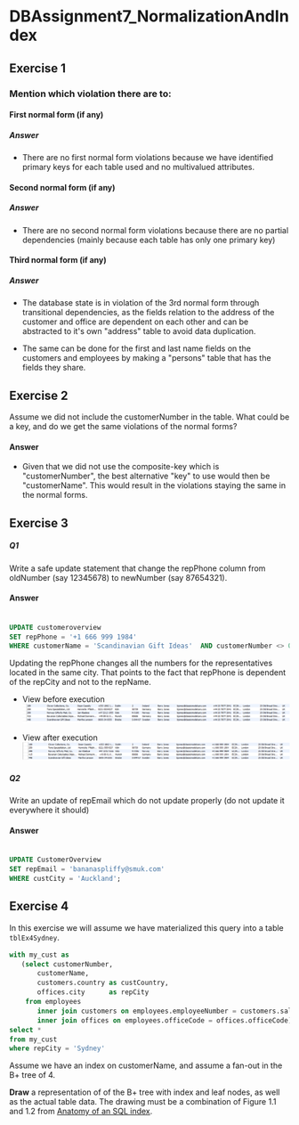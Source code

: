 # DBAssignment7_NormalizationAndIndex
## Exercise 1

### Mention which violation there are to:

#### First normal form (if any)
##### Answer

* There are no first normal form violations because we have identified primary keys for each table used and no multivalued attributes.

#### Second normal form (if any)
##### Answer

* There are no second normal form violations because there are no partial dependencies (mainly because each table has only one primary key)

#### Third normal form (if any)
##### Answer

* The database state is in violation of the 3rd normal form through transitional dependencies, as the fields relation to the address of the customer and office are dependent on each other and can be abstracted to it's own "address" table to avoid data duplication.

* The same can be done for the first and last name fields on the customers and employees by making a "persons" table that has the fields they share.


## Exercise 2

Assume we did not include the customerNumber in the table. What could be a key, and do we get the same violations of the normal forms?

#### Answer

*  Given that we did not use the composite-key which is "customerNumber", the best alternative "key" to use would then be "customerName". This would result in the violations staying the same in the normal forms. 

## Exercise 3

##### Q1
Write a safe update statement that change the repPhone column from oldNumber (say 12345678) to newNumber (say 87654321).

#### Answer

```sql

UPDATE customeroverview
SET repPhone = '+1 666 999 1984'
WHERE customerName = 'Scandinavian Gift Ideas'  AND customerNumber <> 0;

```

Updating the repPhone changes all the numbers for the representatives located in the same city. That points to the fact that repPhone is dependent of the repCity and not to the repName.


* View before execution
![picture](https://github.com/FarkIst/DBAssignment7_NormalizationAndIndex/blob/master/img/UpdateNoB4.PNG)

* View after execution
![picture](https://github.com/FarkIst/DBAssignment7_NormalizationAndIndex/blob/master/img/UpdateNoAfter.PNG)

##### Q2
Write an update of repEmail which do not update properly (do not update it everywhere it should)

#### Answer

```sql

UPDATE CustomerOverview
SET repEmail = 'bananaspliffy@smuk.com'
WHERE custCity = 'Auckland';

```


## Exercise 4
In this exercise we will assume we have materialized this query into a table `tblEx4Sydney`.

```sql
with my_cust as
   (select customerNumber,
       customerName,
       customers.country as custCountry,
       offices.city      as repCity
    from employees
       inner join customers on employees.employeeNumber = customers.salesRepEmployeeNumber
       inner join offices on employees.officeCode = offices.officeCode)
select *
from my_cust
where repCity = 'Sydney'
```

Assume we have an index on customerName, and assume a fan-out in the B+ tree of 4. 

**Draw** a representation of of the B+ tree with index and leaf nodes, as well as the actual table data. The drawing must be a combination of Figure 1.1 and 1.2 from [Anatomy of an SQL index](https://use-the-index-luke.com/sql/anatomy).
